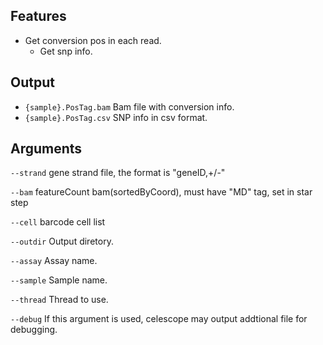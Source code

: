 ## Features
- Get conversion pos in each read.
    - Get snp info. 

## Output
- `{sample}.PosTag.bam` Bam file with conversion info.
- `{sample}.PosTag.csv` SNP info in csv format.


## Arguments
`--strand` gene strand file, the format is "geneID,+/-"

`--bam` featureCount bam(sortedByCoord), must have "MD" tag, set in star step

`--cell` barcode cell list

`--outdir` Output diretory.

`--assay` Assay name.

`--sample` Sample name.

`--thread` Thread to use.

`--debug` If this argument is used, celescope may output addtional file for debugging.

